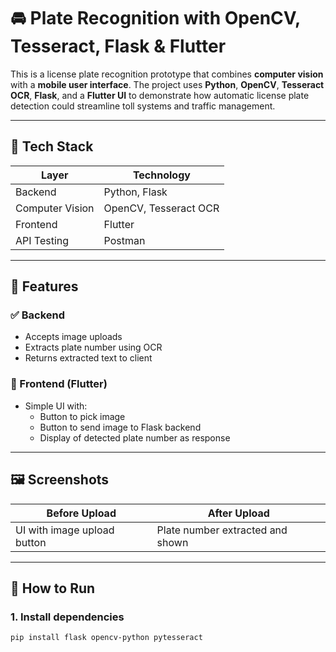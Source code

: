 # 🚘 Plate Recognition with OpenCV, Tesseract, Flask & Flutter

This is a license plate recognition prototype that combines **computer vision** with a **mobile user interface**. The project uses **Python**, **OpenCV**, **Tesseract OCR**, **Flask**, and a **Flutter UI** to demonstrate how automatic license plate detection could streamline toll systems and traffic management.

---

## 🧰 Tech Stack

| Layer        | Technology               |
|--------------|---------------------------|
| Backend      | Python, Flask             |
| Computer Vision | OpenCV, Tesseract OCR  |
| Frontend     | Flutter                   |
| API Testing  | Postman                   |

---

## 🎯 Features

### ✅ Backend
- Accepts image uploads
- Extracts plate number using OCR
- Returns extracted text to client

### 📱 Frontend (Flutter)
- Simple UI with:
  - Button to pick image
  - Button to send image to Flask backend
  - Display of detected plate number as response

---

## 🖼 Screenshots

| Before Upload | After Upload |
|---------------|--------------|
| UI with image upload button | Plate number extracted and shown |

---


## 🚀 How to Run

### 1. Install dependencies
```bash
pip install flask opencv-python pytesseract

